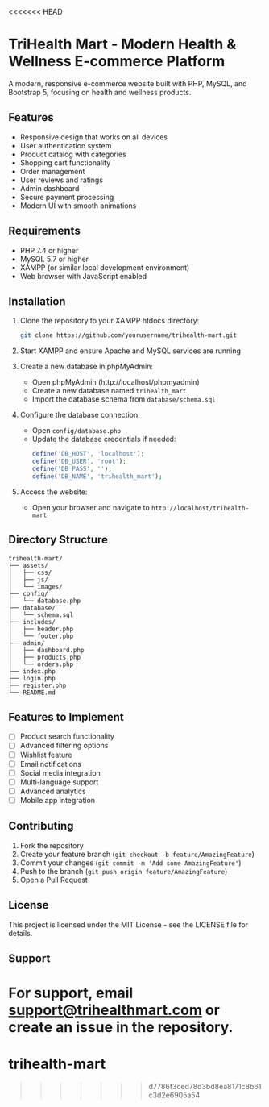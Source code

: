 <<<<<<< HEAD
# TriHealth Mart - Modern Health & Wellness E-commerce Platform

A modern, responsive e-commerce website built with PHP, MySQL, and Bootstrap 5, focusing on health and wellness products.

## Features

- Responsive design that works on all devices
- User authentication system
- Product catalog with categories
- Shopping cart functionality
- Order management
- User reviews and ratings
- Admin dashboard
- Secure payment processing
- Modern UI with smooth animations

## Requirements

- PHP 7.4 or higher
- MySQL 5.7 or higher
- XAMPP (or similar local development environment)
- Web browser with JavaScript enabled

## Installation

1. Clone the repository to your XAMPP htdocs directory:
   ```bash
   git clone https://github.com/yourusername/trihealth-mart.git
   ```

2. Start XAMPP and ensure Apache and MySQL services are running

3. Create a new database in phpMyAdmin:
   - Open phpMyAdmin (http://localhost/phpmyadmin)
   - Create a new database named `trihealth_mart`
   - Import the database schema from `database/schema.sql`

4. Configure the database connection:
   - Open `config/database.php`
   - Update the database credentials if needed:
     ```php
     define('DB_HOST', 'localhost');
     define('DB_USER', 'root');
     define('DB_PASS', '');
     define('DB_NAME', 'trihealth_mart');
     ```

5. Access the website:
   - Open your browser and navigate to `http://localhost/trihealth-mart`

## Directory Structure

```
trihealth-mart/
├── assets/
│   ├── css/
│   ├── js/
│   └── images/
├── config/
│   └── database.php
├── database/
│   └── schema.sql
├── includes/
│   ├── header.php
│   └── footer.php
├── admin/
│   ├── dashboard.php
│   ├── products.php
│   └── orders.php
├── index.php
├── login.php
├── register.php
└── README.md
```

## Features to Implement

- [ ] Product search functionality
- [ ] Advanced filtering options
- [ ] Wishlist feature
- [ ] Email notifications
- [ ] Social media integration
- [ ] Multi-language support
- [ ] Advanced analytics
- [ ] Mobile app integration

## Contributing

1. Fork the repository
2. Create your feature branch (`git checkout -b feature/AmazingFeature`)
3. Commit your changes (`git commit -m 'Add some AmazingFeature'`)
4. Push to the branch (`git push origin feature/AmazingFeature`)
5. Open a Pull Request

## License

This project is licensed under the MIT License - see the LICENSE file for details.

## Support

For support, email support@trihealthmart.com or create an issue in the repository. 
=======
# trihealth-mart
>>>>>>> d7786f3ced78d3bd8ea8171c8b61c3d2e6905a54
